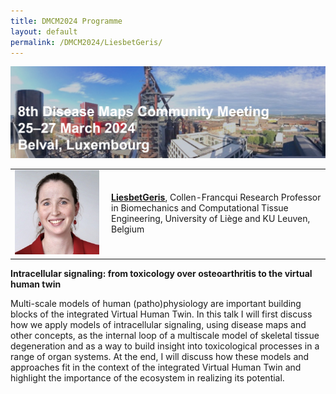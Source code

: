 ```yaml
---
title: DMCM2024 Programme
layout: default
permalink: /DMCM2024/LiesbetGeris/
---
```


<img src="/images/places/Belval08.jpg"/>

<table>
  <tr>
    <td style="width: 140px;">
      <img src="/images/teamhq/LiesbetGeris.jpg" width="135"/></td>
    <td> 
      <a href="http://www.biomech.ulg.ac.be/team/liesbet-geris/" target="_blank"><b>LiesbetGeris</b></a>, Collen-Francqui Research Professor in Biomechanics and Computational Tissue Engineering, University of Liège and KU Leuven, Belgium
    </td>
  </tr> 
</table>

<b>Intracellular signaling: from toxicology over osteoarthritis to the virtual human twin</b>

Multi-scale models of human (patho)physiology are important building blocks of the integrated  Virtual Human Twin. In this talk I will first discuss how we apply models of intracellular signaling, using disease maps and other concepts, as the internal loop of a multiscale model of skeletal tissue degeneration and as a way to build insight into toxicological processes in a range of organ systems. At the end, I will discuss how these models and approaches fit in the context of the integrated Virtual Human Twin and highlight the importance of the ecosystem in realizing its potential.

